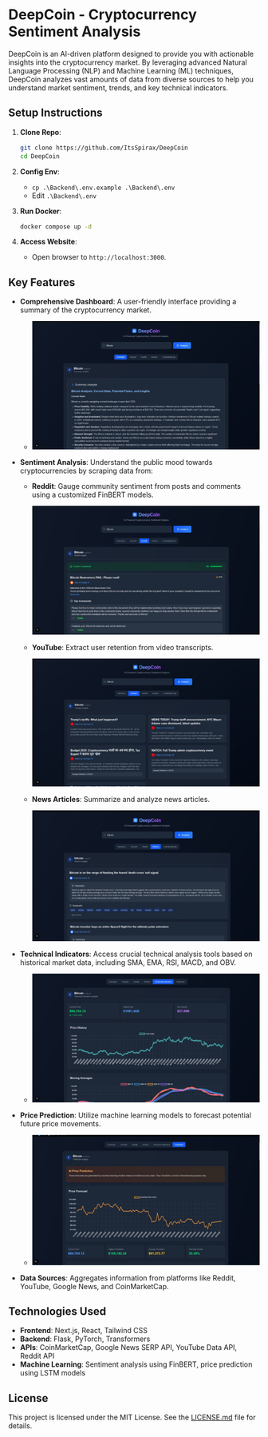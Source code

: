 # DeepCoin - Cryptocurrency Sentiment Analysis

DeepCoin is an AI-driven platform designed to provide you with actionable insights into the cryptocurrency market. By leveraging advanced Natural Language Processing (NLP) and Machine Learning (ML) techniques, DeepCoin analyzes vast amounts of data from diverse sources to help you understand market sentiment, trends, and key technical indicators.

## Setup Instructions

1.  **Clone Repo**:
    ```bash
    git clone https://github.com/ItsSpirax/DeepCoin
    cd DeepCoin
    ```

2.  **Config Env**:
    - `cp .\Backend\.env.example .\Backend\.env`
    - Edit `.\Backend\.env`

3.  **Run Docker**:
    ```bash
    docker compose up -d
    ```

4.  **Access Website**:
    - Open browser to `http://localhost:3000`.

## Key Features

* **Comprehensive Dashboard**: A user-friendly interface providing a summary of the cryptocurrency market.

    * [![Home Page](./assets/homepage.jpeg)](./assets/homepage.jpeg)
* **Sentiment Analysis**: Understand the public mood towards cryptocurrencies by scraping data from:
    * **Reddit**: Gauge community sentiment from posts and comments using a customized FinBERT models.

        [![Reddit Sentiment](./assets/reddit.jpeg)](./assets/reddit.jpeg)
    * **YouTube**: Extract user retention from video transcripts.

        [![YouTube Sentiment](./assets/youtube.jpeg)](./assets/youtube.jpeg)
    * **News Articles**: Summarize and analyze news articles.

        [![News Sentiment](./assets/articles.jpeg)](./assets/articles.jpeg)
* **Technical Indicators**: Access crucial technical analysis tools based on historical market data, including SMA, EMA, RSI, MACD, and OBV.

    * [![Technical Indicators](./assets/indicators.jpeg)](./assets/indicators.jpeg)
* **Price Prediction**: Utilize machine learning models to forecast potential future price movements.

    * [![Price Prediction](./assets/prediction.jpeg)](./assets/prediction.jpeg)
* **Data Sources**: Aggregates information from platforms like Reddit, YouTube, Google News, and CoinMarketCap.

## Technologies Used

* **Frontend**: Next.js, React, Tailwind CSS
* **Backend**: Flask, PyTorch, Transformers
* **APIs**: CoinMarketCap, Google News SERP API, YouTube Data API, Reddit API
* **Machine Learning**: Sentiment analysis using FinBERT, price prediction using LSTM models

## License

This project is licensed under the MIT License. See the [LICENSE.md](LICENSE.md) file for details.
